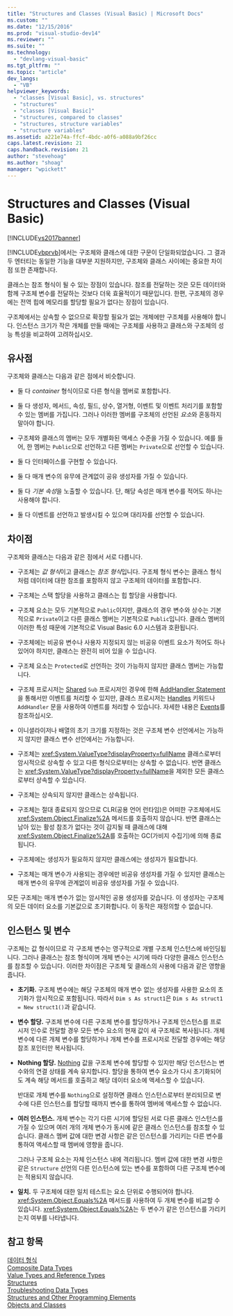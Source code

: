 ```yaml
---
title: "Structures and Classes (Visual Basic) | Microsoft Docs"
ms.custom: ""
ms.date: "12/15/2016"
ms.prod: "visual-studio-dev14"
ms.reviewer: ""
ms.suite: ""
ms.technology: 
  - "devlang-visual-basic"
ms.tgt_pltfrm: ""
ms.topic: "article"
dev_langs: 
  - "VB"
helpviewer_keywords: 
  - "classes [Visual Basic], vs. structures"
  - "structures"
  - "classes [Visual Basic]"
  - "structures, compared to classes"
  - "structures, structure variables"
  - "structure variables"
ms.assetid: a221e74a-ffcf-4bdc-a0f6-a088a9bf26cc
caps.latest.revision: 21
caps.handback.revision: 21
author: "stevehoag"
ms.author: "shoag"
manager: "wpickett"
---
```

# Structures and Classes (Visual Basic)
[!INCLUDE[vs2017banner](../../../../csharp/includes/vs2017banner.md)]

[!INCLUDE[vbprvb](../../../../csharp/programming-guide/concepts/linq/includes/vbprvb_md.md)]에서는 구조체와 클래스에 대한 구문이 단일화되었습니다. 그 결과 두 엔터티는 동일한 기능을 대부분 지원하지만,  구조체와 클래스 사이에는 중요한 차이점 또한 존재합니다.  
  
 클래스는 참조 형식이 될 수 있는 장점이 있습니다. 참조를 전달하는 것은 모든 데이터와 함께 구조체 변수를 전달하는 것보다 더욱 효율적이기 때문입니다.  한편, 구조체의 경우에는 전역 힙에 메모리를 할당할 필요가 없다는 장점이 있습니다.  
  
 구조체에서는 상속할 수 없으므로 확장할 필요가 없는 개체에만 구조체를 사용해야 합니다.  인스턴스 크기가 작은 개체를 만들 때에는 구조체를 사용하고 클래스와 구조체의 성능 특성을 비교하여 고려하십시오.  
  
## 유사점  
 구조체와 클래스는 다음과 같은 점에서 비슷합니다.  
  
-   둘 다 *container* 형식이므로 다른 형식을 멤버로 포함합니다.  
  
-   둘 다 생성자, 메서드, 속성, 필드, 상수, 열거형, 이벤트 및 이벤트 처리기를 포함할 수 있는 멤버를 가집니다.  그러나 이러한 멤버를 구조체의 선언된 *요소*와 혼동하지 말아야 합니다.  
  
-   구조체와 클래스의 멤버는 모두 개별화된 액세스 수준을 가질 수 있습니다.  예를 들어, 한 멤버는 `Public`으로 선언하고 다른 멤버는 `Private`으로 선언할 수 있습니다.  
  
-   둘 다 인터페이스를 구현할 수 있습니다.  
  
-   둘 다 매개 변수의 유무에 관계없이 공유 생성자를 가질 수 있습니다.  
  
-   둘 다 *기본 속성*을 노출할 수 있습니다. 단, 해당 속성은 매개 변수를 적어도 하나는 사용해야 합니다.  
  
-   둘 다 이벤트를 선언하고 발생시킬 수 있으며 대리자를 선언할 수 있습니다.  
  
## 차이점  
 구조체와 클래스는 다음과 같은 점에서 서로 다릅니다.  
  
-   구조체는 *값 형식*이고 클래스는 *참조 형식*입니다.  구조체 형식 변수는 클래스 형식처럼 데이터에 대한 참조를 포함하지 않고 구조체의 데이터를 포함합니다.  
  
-   구조체는 스택 할당을 사용하고 클래스는 힙 할당을 사용합니다.  
  
-   구조체 요소는 모두 기본적으로 `Public`이지만, 클래스의 경우 변수와 상수는 기본적으로 `Private`이고 다른 클래스 멤버는 기본적으로 `Public`입니다.  클래스 멤버의 이러한 특성 때문에 기본적으로 Visual Basic 6.0 시스템과 호환됩니다.  
  
-   구조체에는 비공유 변수나 사용자 지정되지 않는 비공유 이벤트 요소가 적어도 하나 있어야 하지만, 클래스는 완전히 비어 있을 수 있습니다.  
  
-   구조체 요소는 `Protected`로 선언하는 것이 가능하지 않지만 클래스 멤버는 가능합니다.  
  
-   구조체 프로시저는 [Shared](../../../../visual-basic/language-reference/modifiers/shared.md) `Sub` 프로시저인 경우에 한해 [AddHandler Statement](../../../../visual-basic/language-reference/statements/addhandler-statement.md)을 통해서만 이벤트를 처리할 수 있지만, 클래스 프로시저는 [Handles](../../../../visual-basic/language-reference/statements/handles-clause.md) 키워드나 `AddHandler` 문을 사용하여 이벤트를 처리할 수 있습니다.  자세한 내용은 [Events](../../../../visual-basic/programming-guide/language-features/events/events.md)를 참조하십시오.  
  
-   이니셜라이저나 배열의 초기 크기를 지정하는 것은 구조체 변수 선언에서는 가능하지 않지만 클래스 변수 선언에서는 가능합니다.  
  
-   구조체는 <xref:System.ValueType?displayProperty=fullName> 클래스로부터 암시적으로 상속할 수 있고 다른 형식으로부터는 상속할 수 없습니다. 반면 클래스는 <xref:System.ValueType?displayProperty=fullName>을 제외한 모든 클래스로부터 상속할 수 있습니다.  
  
-   구조체는 상속되지 않지만 클래스는 상속됩니다.  
  
-   구조체는 절대 종료되지 않으므로 CLR\(공용 언어 런타임\)은 어떠한 구조체에서도 <xref:System.Object.Finalize%2A> 메서드를 호출하지 않습니다. 반면 클래스는 남아 있는 활성 참조가 없다는 것이 감지될 때 클래스에 대해 <xref:System.Object.Finalize%2A>를 호출하는 GC\(가비지 수집기\)에 의해 종료됩니다.  
  
-   구조체에는 생성자가 필요하지 않지만 클래스에는 생성자가 필요합니다.  
  
-   구조체는 매개 변수가 사용되는 경우에만 비공유 생성자를 가질 수 있지만 클래스는 매개 변수의 유무에 관계없이 비공유 생성자를 가질 수 있습니다.  
  
 모든 구조체는 매개 변수가 없는 암시적인 공용 생성자를 갖습니다.  이 생성자는 구조체의 모든 데이터 요소를 기본값으로 초기화합니다.  이 동작은 재정의할 수 없습니다.  
  
## 인스턴스 및 변수  
 구조체는 값 형식이므로 각 구조체 변수는 영구적으로 개별 구조체 인스턴스에 바인딩됩니다.  그러나 클래스는 참조 형식이며 개체 변수는 시기에 따라 다양한 클래스 인스턴스를 참조할 수 있습니다.  이러한 차이점은 구조체 및 클래스의 사용에 다음과 같은 영향을 줍니다.  
  
-   **초기화.** 구조체 변수에는 해당 구조체의 매개 변수 없는 생성자를 사용한 요소의 초기화가 암시적으로 포함됩니다.  따라서 `Dim s As struct1`은 `Dim s As struct1 = New struct1()`과 같습니다.  
  
-   **변수 할당.** 구조체 변수에 다른 구조체 변수를 할당하거나 구조체 인스턴스를 프로시저 인수로 전달할 경우 모든 변수 요소의 현재 값이 새 구조체로 복사됩니다.  개체 변수에 다른 개체 변수를 할당하거나 개체 변수를 프로시저로 전달할 경우에는 해당 참조 포인터만 복사됩니다.  
  
-   **Nothing 할당.** [Nothing](../../../../visual-basic/language-reference/nothing.md) 값을 구조체 변수에 할당할 수 있지만 해당 인스턴스는 변수와의 연결 상태를 계속 유지합니다.  할당을 통하여 변수 요소가 다시 초기화되어도 계속 해당 메서드를 호출하고 해당 데이터 요소에 액세스할 수 있습니다.  
  
     반대로 개체 변수를 `Nothing`으로 설정하면 클래스 인스턴스로부터 분리되므로 변수에 다른 인스턴스를 할당할 때까지 변수를 통하여 멤버에 액세스할 수 없습니다.  
  
-   **여러 인스턴스.** 개체 변수는 각기 다른 시기에 할당된 서로 다른 클래스 인스턴스를 가질 수 있으며 여러 개의 개체 변수가 동시에 같은 클래스 인스턴스를 참조할 수 있습니다.  클래스 멤버 값에 대한 변경 사항은 같은 인스턴스를 가리키는 다른 변수를 통하여 액세스할 때 멤버에 영향을 줍니다.  
  
     그러나 구조체 요소는 자체 인스턴스 내에 격리됩니다.  멤버 값에 대한 변경 사항은 같은 `Structure` 선언의 다른 인스턴스에 있는 변수를 포함하여 다른 구조체 변수에는 적용되지 않습니다.  
  
-   **일치.** 두 구조체에 대한 일치 테스트는 요소 단위로 수행되어야 합니다.  <xref:System.Object.Equals%2A> 메서드를 사용하여 두 개체 변수를 비교할 수 있습니다.  <xref:System.Object.Equals%2A>는 두 변수가 같은 인스턴스를 가리키는지 여부를 나타냅니다.  
  
## 참고 항목  
 [데이터 형식](../../../../visual-basic/programming-guide/language-features/data-types/index.md)   
 [Composite Data Types](../../../../visual-basic/programming-guide/language-features/data-types/composite-data-types.md)   
 [Value Types and Reference Types](../../../../visual-basic/programming-guide/language-features/data-types/value-types-and-reference-types.md)   
 [Structures](../../../../visual-basic/programming-guide/language-features/data-types/structures.md)   
 [Troubleshooting Data Types](../../../../visual-basic/programming-guide/language-features/data-types/troubleshooting-data-types.md)   
 [Structures and Other Programming Elements](../../../../visual-basic/programming-guide/language-features/data-types/structures-and-other-programming-elements.md)   
 [Objects and Classes](../../../../visual-basic/programming-guide/language-features/objects-and-classes/index.md)